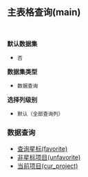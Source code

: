 ## 主表格查询(main) <!-- {docsify-ignore-all} -->



<br>
<p class="panel-title"><b>默认数据集</b></p>

* `否`

<p class="panel-title"><b>数据集类型</b></p>

* `数据查询`

<p class="panel-title"><b>选择列级别</b></p>

* `默认（全部查询列）`




### 数据查询
  * [查询星标(favorite)](module/ProjMgmt/project/query/favorite)
  * [非星标项目(unfavorite)](module/ProjMgmt/project/query/unfavorite)
  * [当前项目(cur_project)](module/ProjMgmt/project/query/cur_project)
